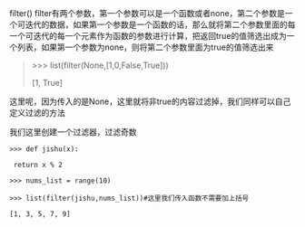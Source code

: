 filter\(\)
filter有两个参数，第一个参数可以是一个函数或者none，第二个参数是一个可迭代的数据，如果第一个参数是一个函数的话，那么就将第二个参数里面的每一个可迭代的每一个元素作为函数的参数进行计算，把返回true的值筛选出成为一个列表，如果第一个参数为none，则将第二个参数里面为true的值筛选出来

> &gt;&gt;&gt; list\(filter\(None,\[1,0,False,True\]\)\)
> 
> \[1, True\]

这里呢，因为传入的是None，这里就将非true的内容过滤掉，我们同样可以自己定义过滤的方法

我们这里创建一个过滤器，过滤奇数

`>>> def jishu(x):`

` return x % 2`

`>>> nums_list = range(10)`

`>>> list(filter(jishu,nums_list))#这里我们传入函数不需要加上括号`

`[1, 3, 5, 7, 9]`


